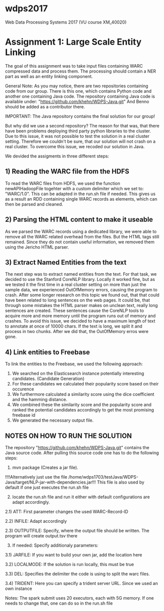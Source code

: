 # wdps2017
Web Data Processing Systems 2017 (VU course XM_40020)

# Assignment 1: Large Scale Entity Linking
The goal of this assignment was to take input files containing WARC compressed data and process them. 
The processing should contain a NER part as well as an entity linking component.

General Note: As you may notice, there are two repositories containing code from our group. 
There is this one, which contains Python code and another one containing Java code.
The repository containing Java code is available under: "https://github.com/khehn/WDPS-Java.git"
And Benno should be added as a contributor there. 

IMPORTANT: The Java repository contains the final solution for our group!

But why did we use a second repository?
The reason for that was, that there have been problems deploying third party python libraries to the cluster. 
Due to this issue, it was not possible to test the solution in a real cluster setting. 
Therefore we couldn't be sure, that our solution will not crash on a real cluster. 
To overcome this issue, we recoded our solution in Java.

We devided the assigments in three different steps:

## 1) Reading the WARC file from the HDFS
To read the WARC files from HDFS, we used the function newAPIHadoopFile togehter with a custom delimiter which we set to: "WARC/1.0". This can be adapted in the run.sh file if needed. This gives us as a result an RDD containing single WARC records as elements, which can then be parsed and cleaned. 
## 2) Parsing the HTML content to make it useable
As we parsed the WARC records using a dedicated library, we were able to remove all the WARC related overhead from the files. But the HTML tags still remained. Since they do not contain useful information, we removed them using the Jericho HTML parser.
## 3) Extract Named Entities from the text
The next step was to extract named entities from the text. For that task, we decided to use the Stanford CoreNLP library. Locally it worked fine, but as we tested it the first time in a real cluster setting on more than just the sample data, we experienced OutOfMemory errors, causing the program to crash. After some longer research on this topic we found out, that that could have been related to long sentences on the web pages. It could be, that through some mistakes the HTML parser makes on unclean text, really long sentences are created. These sentences cause the CoreNLP tools to acquire more and more memory until the program runs out of memory and crashes. To avoid this issue, we decided to have a maximum length of text to annotate at once of 10000 chars. If the text is long, we split it and process in two chunks. 
After we did that, the OutOfMemory erros were gone.
## 4) Link entities to Freebase
To link the entities to the Freebase, we used the following approach:
  1) We searched on the Elasticsearch instance potentially interesting candidates. (Candidate Generation)
  2) For these candidates we calculated their popularity score based on their occurence
  3) We furthermore calculated a similarity score using the dice coefficient and the hamming distance.
  4) We combined these the similarity score and the popularity score and ranked the potential candidates accordingly to get
     the most promising freebase id
  5) We generated the necessary output file.

## NOTES ON HOW TO RUN THE SOLUTION
The repository "https://github.com/khehn/WDPS-Java.git" contains the Java source code. After pulling this source code one has to do the following steps:
1) mvn package (Creates a jar file). 

!!!!Alternatively just use the file /home/wdps1703/testJava/WDPS-Java/target/NLP-jar-with-dependencies.jar!!!
This file is also used by default if one just executes the run.sh file

2) locate the run.sh file and run it either with default configurations are adapt accordingly.

  2.1) ATT: First parameter changes the used WARC-Record-ID
  
  2.2) INFILE: Adapt accordingly
  
  2.3) OUTPUTFILE: Specify, where the output file should be written. The program will create output.tsv there
  
3) If needed: Specify additionaly parameters:

  3.1) JARFILE: If you want to build your own jar, add the location here
  
  3.2) LOCALMODE: If the solution is run locally, this must be true
  
  3.3) DEL: Specifies the delimiter the code is using to split the warc files.
  
  3.4) TRIDENT: Here you can specify a trident server URL. Since we used an own instance
  
Notes: The spark submit uses 20 executors, each with 5G memory. If one needs to change that, one can do so in the run.sh file

